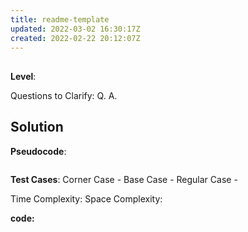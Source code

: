 ```yaml
---
title: readme-template
updated: 2022-03-02 16:30:17Z
created: 2022-02-22 20:12:07Z
---
```


## 

**Level**: 

Questions to Clarify:
Q.
A.


## Solution

**Pseudocode**:
```

```

**Test Cases**:
Corner Case -
Base Case - 
Regular Case - 

Time Complexity: 
Space Complexity: 

**code:**
```

```


